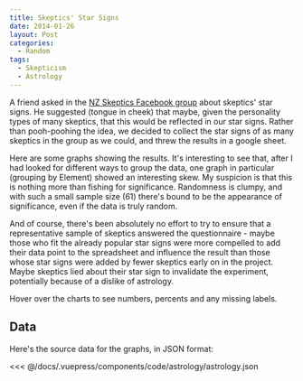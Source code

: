 ```yaml
---
title: Skeptics' Star Signs
date: 2014-01-26
layout: Post
categories:
  - Random
tags:
  - Skepticism
  - Astrology
---
```


A friend asked in the [NZ Skeptics Facebook group](https://www.facebook.com/groups/nzskeptics/) about skeptics' star signs. He suggested (tongue in cheek) that maybe, given the personality types of many skeptics, that this would be reflected in our star signs. Rather than pooh-poohing the idea, we decided to collect the star signs of as many skeptics in the group as we could, and threw the results in a google sheet.

Here are some graphs showing the results. It's interesting to see that, after I had looked for different ways to group the data, one graph in particular (grouping by Element) showed an interesting skew. My suspicion is that this is nothing more than fishing for significance. Randomness is clumpy, and with such a small sample size (61) there's bound to be the appearance of significance, even if the data is truly random.

And of course, there's been absolutely no effort to try to ensure that a representative sample of skeptics answered the questionnaire - maybe those who fit the already popular star signs were more compelled to add their data point to the spreadsheet and influence the result than those whose star signs were added by fewer skeptics early on in the project. Maybe skeptics lied about their star sign to invalidate the experiment, potentially because of a dislike of astrology.

Hover over the charts to see numbers, percents and any missing labels.

<code-astrology-charts />

## Data

Here's the source data for the graphs, in JSON format:

<<< @/docs/.vuepress/components/code/astrology/astrology.json
